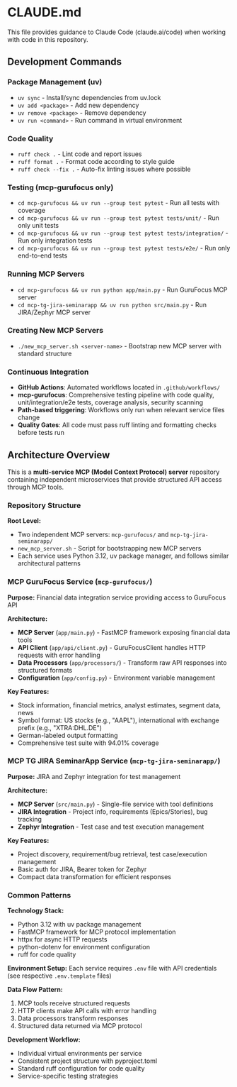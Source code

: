 # CLAUDE.md

This file provides guidance to Claude Code (claude.ai/code) when working with code in this repository.

## Development Commands

### Package Management (uv)
- `uv sync` - Install/sync dependencies from uv.lock
- `uv add <package>` - Add new dependency  
- `uv remove <package>` - Remove dependency
- `uv run <command>` - Run command in virtual environment

### Code Quality
- `ruff check .` - Lint code and report issues
- `ruff format .` - Format code according to style guide
- `ruff check --fix .` - Auto-fix linting issues where possible

### Testing (mcp-gurufocus only)
- `cd mcp-gurufocus && uv run --group test pytest` - Run all tests with coverage
- `cd mcp-gurufocus && uv run --group test pytest tests/unit/` - Run only unit tests
- `cd mcp-gurufocus && uv run --group test pytest tests/integration/` - Run only integration tests
- `cd mcp-gurufocus && uv run --group test pytest tests/e2e/` - Run only end-to-end tests

### Running MCP Servers
- `cd mcp-gurufocus && uv run python app/main.py` - Run GuruFocus MCP server
- `cd mcp-tg-jira-seminarapp && uv run python src/main.py` - Run JIRA/Zephyr MCP server

### Creating New MCP Servers
- `./new_mcp_server.sh <server-name>` - Bootstrap new MCP server with standard structure

### Continuous Integration
- **GitHub Actions**: Automated workflows located in `.github/workflows/`
- **mcp-gurufocus**: Comprehensive testing pipeline with code quality, unit/integration/e2e tests, coverage analysis, security scanning
- **Path-based triggering**: Workflows only run when relevant service files change
- **Quality Gates**: All code must pass ruff linting and formatting checks before tests run

## Architecture Overview

This is a **multi-service MCP (Model Context Protocol) server** repository containing independent microservices that provide structured API access through MCP tools.

### Repository Structure

**Root Level:**
- Two independent MCP servers: `mcp-gurufocus/` and `mcp-tg-jira-seminarapp/`
- `new_mcp_server.sh` - Script for bootstrapping new MCP servers
- Each service uses Python 3.12, uv package manager, and follows similar architectural patterns

### MCP GuruFocus Service (`mcp-gurufocus/`)

**Purpose:** Financial data integration service providing access to GuruFocus API

**Architecture:**
- **MCP Server** (`app/main.py`) - FastMCP framework exposing financial data tools
- **API Client** (`app/api/client.py`) - GuruFocusClient handles HTTP requests with error handling
- **Data Processors** (`app/processors/`) - Transform raw API responses into structured formats
- **Configuration** (`app/config.py`) - Environment variable management

**Key Features:**
- Stock information, financial metrics, analyst estimates, segment data, news
- Symbol format: US stocks (e.g., "AAPL"), international with exchange prefix (e.g., "XTRA:DHL.DE")
- German-labeled output formatting
- Comprehensive test suite with 94.01% coverage

### MCP TG JIRA SeminarApp Service (`mcp-tg-jira-seminarapp/`)

**Purpose:** JIRA and Zephyr integration for test management

**Architecture:**
- **MCP Server** (`src/main.py`) - Single-file service with tool definitions
- **JIRA Integration** - Project info, requirements (Epics/Stories), bug tracking
- **Zephyr Integration** - Test case and test execution management

**Key Features:**
- Project discovery, requirement/bug retrieval, test case/execution management
- Basic auth for JIRA, Bearer token for Zephyr
- Compact data transformation for efficient responses

### Common Patterns

**Technology Stack:**
- Python 3.12 with uv package management
- FastMCP framework for MCP protocol implementation
- httpx for async HTTP requests
- python-dotenv for environment configuration
- ruff for code quality

**Environment Setup:**
Each service requires `.env` file with API credentials (see respective `.env.template` files)

**Data Flow Pattern:**
1. MCP tools receive structured requests
2. HTTP clients make API calls with error handling
3. Data processors transform responses
4. Structured data returned via MCP protocol

**Development Workflow:**
- Individual virtual environments per service
- Consistent project structure with pyproject.toml
- Standard ruff configuration for code quality
- Service-specific testing strategies